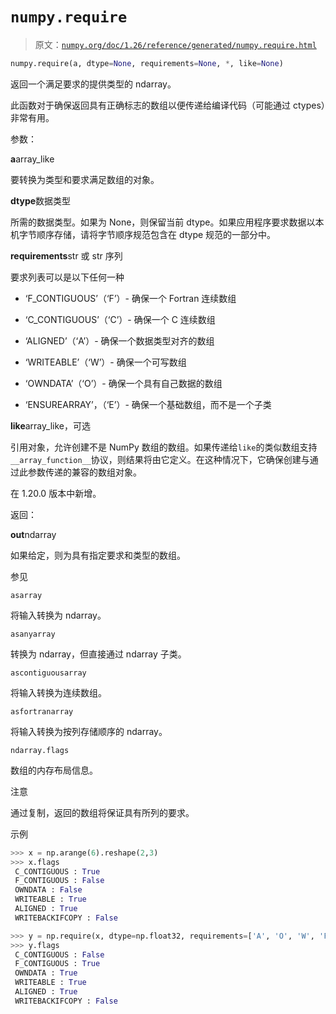 # `numpy.require`

> 原文：[`numpy.org/doc/1.26/reference/generated/numpy.require.html`](https://numpy.org/doc/1.26/reference/generated/numpy.require.html)

```py
numpy.require(a, dtype=None, requirements=None, *, like=None)
```

返回一个满足要求的提供类型的 ndarray。

此函数对于确保返回具有正确标志的数组以便传递给编译代码（可能通过 ctypes）非常有用。

参数：

**a**array_like

要转换为类型和要求满足数组的对象。

**dtype**数据类型

所需的数据类型。如果为 None，则保留当前 dtype。如果应用程序要求数据以本机字节顺序存储，请将字节顺序规范包含在 dtype 规范的一部分中。

**requirements**str 或 str 序列

要求列表可以是以下任何一种

+   ‘F_CONTIGUOUS’（‘F’）- 确保一个 Fortran 连续数组

+   ‘C_CONTIGUOUS’（‘C’）- 确保一个 C 连续数组

+   ‘ALIGNED’（‘A’）- 确保一个数据类型对齐的数组

+   ‘WRITEABLE’（‘W’）- 确保一个可写数组

+   ‘OWNDATA’（‘O’）- 确保一个具有自己数据的数组

+   ‘ENSUREARRAY’，（‘E’）- 确保一个基础数组，而不是一个子类

**like**array_like，可选

引用对象，允许创建不是 NumPy 数组的数组。如果传递给`like`的类似数组支持`__array_function__`协议，则结果将由它定义。在这种情况下，它确保创建与通过此参数传递的兼容的数组对象。

在 1.20.0 版本中新增。

返回：

**out**ndarray

如果给定，则为具有指定要求和类型的数组。

参见

`asarray`

将输入转换为 ndarray。

`asanyarray`

转换为 ndarray，但直接通过 ndarray 子类。

`ascontiguousarray`

将输入转换为连续数组。

`asfortranarray`

将输入转换为按列存储顺序的 ndarray。

`ndarray.flags`

数组的内存布局信息。

注意

通过复制，返回的数组将保证具有所列的要求。

示例

```py
>>> x = np.arange(6).reshape(2,3)
>>> x.flags
 C_CONTIGUOUS : True
 F_CONTIGUOUS : False
 OWNDATA : False
 WRITEABLE : True
 ALIGNED : True
 WRITEBACKIFCOPY : False 
```

```py
>>> y = np.require(x, dtype=np.float32, requirements=['A', 'O', 'W', 'F'])
>>> y.flags
 C_CONTIGUOUS : False
 F_CONTIGUOUS : True
 OWNDATA : True
 WRITEABLE : True
 ALIGNED : True
 WRITEBACKIFCOPY : False 
```
